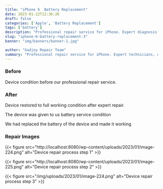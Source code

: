 ```yaml
---
title: "iPhone 6  Battery Replacement"
date: 2023-01-22T12:36:26
draft: false
categories: ['Apple', 'Battery Replacement']
tags: ['battery']
description: "Professional repair service for iPhone. Expert diagnosis and quality repairs in Bangalore."
slug: "iphone-6-battery-replacement-3"
banner: "img/banners/banner-1.jpg"

author: "Gadjoy Repair Team"
summary: "Professional repair service for iPhone. Expert technicians, quality parts, warranty included."
---
```


### Before

Device condition before our professional repair service.

### After

Device restored to full working condition after expert repair.

The device was given to us battery service condition

We had replaced the battery of the device and made it working

### Repair Images

{{< figure src="http://localhost:8080/wp-content/uploads/2023/01/image-224.png" alt="Device repair process step 1" >}}

{{< figure src="http://localhost:8080/wp-content/uploads/2023/01/image-225.png" alt="Device repair process step 2" >}}

{{< figure src="/img/uploads/2023/01/image-224.png" alt="Device repair process step 3" >}}


